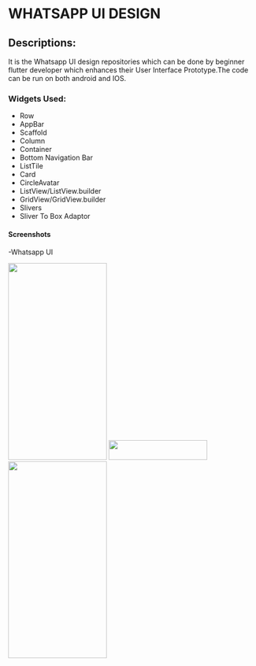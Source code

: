 # WHATSAPP UI DESIGN

## Descriptions:
It is the Whatsapp UI design repositories which can be done by beginner flutter developer which enhances their User Interface Prototype.The code can be run on both android and IOS.

### Widgets Used:
- Row
- AppBar
- Scaffold
- Column
- Container
- Bottom Navigation Bar
- ListTile
- Card
- CircleAvatar
- ListView/ListView.builder
- GridView/GridView.builder
- Slivers
- Sliver To Box Adaptor

#### Screenshots

-Whatsapp UI



<div class="wato">
<img src="https://user-images.githubusercontent.com/82046769/229444778-0123b00f-045d-402d-a0b7-e52e8a8656d6.jpg" width="200" height="400">
<img src="https://user-images.githubusercontent.com/82046769/229445276-0ede3efc-6992-4bfb-8eac-8a378f9472c4.jpg" width="200" height="40">
<img src="https://user-images.githubusercontent.com/82046769/229445371-7671c4f3-6403-405a-8f91-327bac86282e.jpg" width="200" height="400">
</div>










